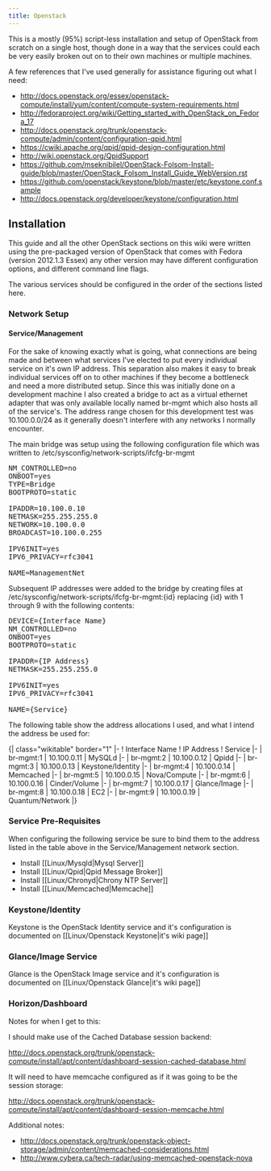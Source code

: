 ```yaml
---
title: Openstack
---
```


This is a mostly (95%) script-less installation and setup of OpenStack from
scratch on a single host, though done in a way that the services could each be
very easily broken out on to their own machines or multiple machines.

A few references that I've used generally for assistance figuring out what I
need:

* http://docs.openstack.org/essex/openstack-compute/install/yum/content/compute-system-requirements.html
* http://fedoraproject.org/wiki/Getting_started_with_OpenStack_on_Fedora_17
* http://docs.openstack.org/trunk/openstack-compute/admin/content/configuration-qpid.html
* https://cwiki.apache.org/qpid/qpid-design-configuration.html
* http://wiki.openstack.org/QpidSupport
* https://github.com/mseknibilel/OpenStack-Folsom-Install-guide/blob/master/OpenStack_Folsom_Install_Guide_WebVersion.rst
* https://github.com/openstack/keystone/blob/master/etc/keystone.conf.sample
* http://docs.openstack.org/developer/keystone/configuration.html

## Installation

This guide and all the other OpenStack sections on this wiki were written using
the pre-packaged version of OpenStack that comes with Fedora (version 2012.1.3
Essex) any other version may have different configuration options, and
different command line flags.

The various services should be configured in the order of the sections listed
here.

### Network Setup
#### Service/Management

For the sake of knowing exactly what is going, what connections are being made
and between what services I've elected to put every individual service on it's
own IP address. This separation also makes it easy to break individual services
off on to other machines if they become a bottleneck and need a more
distributed setup. Since this was initially done on a development machine I
also created a bridge to act as a virtual ethernet adapter that was only
available locally named br-mgmt which also hosts all of the service's. The
address range chosen for this development test was 10.100.0.0/24 as it
generally doesn't interfere with any networks I normally encounter.

The main bridge was setup using the following configuration file which was
written to /etc/sysconfig/network-scripts/ifcfg-br-mgmt

<pre>
NM_CONTROLLED=no
ONBOOT=yes
TYPE=Bridge
BOOTPROTO=static

IPADDR=10.100.0.10
NETMASK=255.255.255.0
NETWORK=10.100.0.0
BROADCAST=10.100.0.255

IPV6INIT=yes
IPV6_PRIVACY=rfc3041

NAME=ManagementNet
</pre>

Subsequent IP addresses were added to the bridge by creating files at
/etc/sysconfig/network-scripts/ifcfg-br-mgmt:{id} replacing {id} with 1 through
9 with the following contents:

<pre>
DEVICE={Interface Name}
NM_CONTROLLED=no
ONBOOT=yes
BOOTPROTO=static

IPADDR={IP Address}
NETMASK=255.255.255.0

IPV6INIT=yes
IPV6_PRIVACY=rfc3041

NAME={Service}
</pre>

The following table show the address allocations I used, and what I intend the
address be used for:

{| class="wikitable" border="1"
|-
! Interface Name
! IP Address
! Service
|-
| br-mgmt:1
| 10.100.0.11
| MySQLd
|-
| br-mgmt:2
| 10.100.0.12
| Qpidd
|-
| br-mgmt:3
| 10.100.0.13
| Keystone/Identity
|-
| br-mgmt:4
| 10.100.0.14
| Memcached
|-
| br-mgmt:5
| 10.100.0.15
| Nova/Compute
|-
| br-mgmt:6
| 10.100.0.16
| Cinder/Volume
|-
| br-mgmt:7
| 10.100.0.17
| Glance/Image
|-
| br-mgmt:8
| 10.100.0.18
| EC2
|-
| br-mgmt:9
| 10.100.0.19
| Quantum/Network
|}

### Service Pre-Requisites

When configuring the following service be sure to bind them to the address
listed in the table above in the Service/Management network section.

* Install [[Linux/Mysqld|Mysql Server]]
* Install [[Linux/Qpid|Qpid Message Broker]]
* Install [[Linux/Chronyd|Chrony NTP Server]]
* Install [[Linux/Memcached|Memcache]]

### Keystone/Identity

Keystone is the OpenStack Identity service and it's configuration is documented
on [[Linux/Openstack Keystone|it's wiki page]]

### Glance/Image Service

Glance is the OpenStack Image service and it's configuration is documented on
[[Linux/Openstack Glance|it's wiki page]]

### Horizon/Dashboard

Notes for when I get to this:

I should make use of the Cached Database session backend:

http://docs.openstack.org/trunk/openstack-compute/install/apt/content/dashboard-session-cached-database.html

It will need to have memcache configured as if it was going to be the session
storage:

http://docs.openstack.org/trunk/openstack-compute/install/apt/content/dashboard-session-memcache.html

Additional notes:

* http://docs.openstack.org/trunk/openstack-object-storage/admin/content/memcached-considerations.html
* http://www.cybera.ca/tech-radar/using-memcached-openstack-nova

